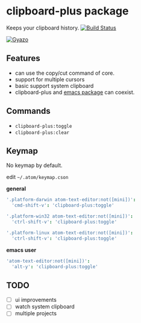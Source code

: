 # clipboard-plus package

Keeps your clipboard history.
[![Build Status](https://travis-ci.org/aki77/atom-clipboard-plus.svg)](https://travis-ci.org/aki77/atom-clipboard-plus)

[![Gyazo](http://i.gyazo.com/a7a0ec5441f2b3088647f4cc585548e1.gif)](http://gyazo.com/a7a0ec5441f2b3088647f4cc585548e1)

## Features
* can use the copy/cut command of core.
* support for multiple cursors
* basic support system clipboard
* clipboard-plus and [emacs package](https://atom.io/packages/emacs) can coexist.

## Commands
* `clipboard-plus:toggle`
* `clipboard-plus:clear`


## Keymap

No keymap by default.

edit `~/.atom/keymap.cson`

**general**

```coffeescript
'.platform-darwin atom-text-editor:not([mini])':
  'cmd-shift-v': 'clipboard-plus:toggle'

'.platform-win32 atom-text-editor:not([mini])':
  'ctrl-shift-v': 'clipboard-plus:toggle'

'.platform-linux atom-text-editor:not([mini])':
  'ctrl-shift-v': 'clipboard-plus:toggle'
```

**emacs user**

```coffeescript
'atom-text-editor:not([mini])':
  'alt-y': 'clipboard-plus:toggle'
```

## TODO

- [ ] ui improvements
- [ ] watch system clipboard
- [ ] multiple projects
